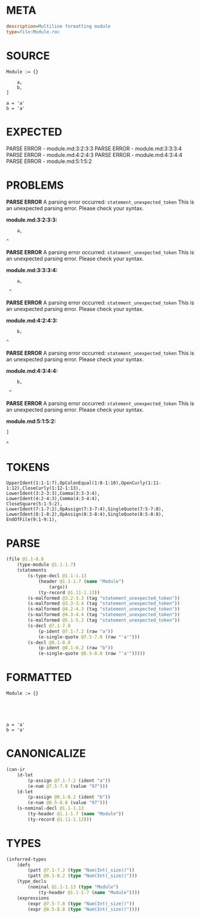 # META
~~~ini
description=Multiline formatting module
type=file:Module.roc
~~~
# SOURCE
~~~roc
Module := {}

	a,
	b,
]

a = 'a'
b = 'a'
~~~
# EXPECTED
PARSE ERROR - module.md:3:2:3:3
PARSE ERROR - module.md:3:3:3:4
PARSE ERROR - module.md:4:2:4:3
PARSE ERROR - module.md:4:3:4:4
PARSE ERROR - module.md:5:1:5:2
# PROBLEMS
**PARSE ERROR**
A parsing error occurred: `statement_unexpected_token`
This is an unexpected parsing error. Please check your syntax.

**module.md:3:2:3:3:**
```roc
	a,
```
	^


**PARSE ERROR**
A parsing error occurred: `statement_unexpected_token`
This is an unexpected parsing error. Please check your syntax.

**module.md:3:3:3:4:**
```roc
	a,
```
	 ^


**PARSE ERROR**
A parsing error occurred: `statement_unexpected_token`
This is an unexpected parsing error. Please check your syntax.

**module.md:4:2:4:3:**
```roc
	b,
```
	^


**PARSE ERROR**
A parsing error occurred: `statement_unexpected_token`
This is an unexpected parsing error. Please check your syntax.

**module.md:4:3:4:4:**
```roc
	b,
```
	 ^


**PARSE ERROR**
A parsing error occurred: `statement_unexpected_token`
This is an unexpected parsing error. Please check your syntax.

**module.md:5:1:5:2:**
```roc
]
```
^


# TOKENS
~~~zig
UpperIdent(1:1-1:7),OpColonEqual(1:8-1:10),OpenCurly(1:11-1:12),CloseCurly(1:12-1:13),
LowerIdent(3:2-3:3),Comma(3:3-3:4),
LowerIdent(4:2-4:3),Comma(4:3-4:4),
CloseSquare(5:1-5:2),
LowerIdent(7:1-7:2),OpAssign(7:3-7:4),SingleQuote(7:5-7:8),
LowerIdent(8:1-8:2),OpAssign(8:3-8:4),SingleQuote(8:5-8:8),
EndOfFile(9:1-9:1),
~~~
# PARSE
~~~clojure
(file @1.1-8.8
	(type-module @1.1-1.7)
	(statements
		(s-type-decl @1.1-1.13
			(header @1.1-1.7 (name "Module")
				(args))
			(ty-record @1.11-1.13))
		(s-malformed @3.2-3.3 (tag "statement_unexpected_token"))
		(s-malformed @3.3-3.4 (tag "statement_unexpected_token"))
		(s-malformed @4.2-4.3 (tag "statement_unexpected_token"))
		(s-malformed @4.3-4.4 (tag "statement_unexpected_token"))
		(s-malformed @5.1-5.2 (tag "statement_unexpected_token"))
		(s-decl @7.1-7.8
			(p-ident @7.1-7.2 (raw "a"))
			(e-single-quote @7.5-7.8 (raw "'a'")))
		(s-decl @8.1-8.8
			(p-ident @8.1-8.2 (raw "b"))
			(e-single-quote @8.5-8.8 (raw "'a'")))))
~~~
# FORMATTED
~~~roc
Module := {}





a = 'a'
b = 'a'
~~~
# CANONICALIZE
~~~clojure
(can-ir
	(d-let
		(p-assign @7.1-7.2 (ident "a"))
		(e-num @7.5-7.8 (value "97")))
	(d-let
		(p-assign @8.1-8.2 (ident "b"))
		(e-num @8.5-8.8 (value "97")))
	(s-nominal-decl @1.1-1.13
		(ty-header @1.1-1.7 (name "Module"))
		(ty-record @1.11-1.13)))
~~~
# TYPES
~~~clojure
(inferred-types
	(defs
		(patt @7.1-7.2 (type "Num(Int(_size))"))
		(patt @8.1-8.2 (type "Num(Int(_size))")))
	(type_decls
		(nominal @1.1-1.13 (type "Module")
			(ty-header @1.1-1.7 (name "Module"))))
	(expressions
		(expr @7.5-7.8 (type "Num(Int(_size))"))
		(expr @8.5-8.8 (type "Num(Int(_size))"))))
~~~
